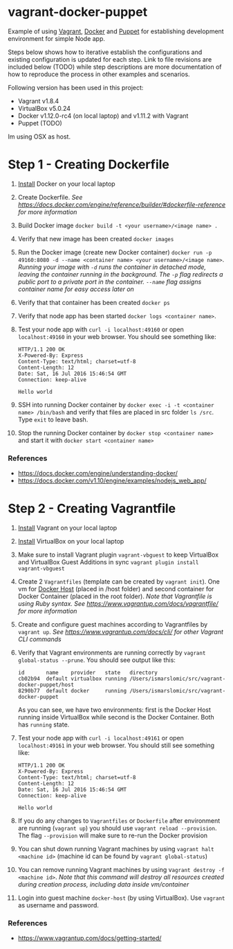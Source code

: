 # vagrant-docker-puppet
Example of using [Vagrant](https://www.vagrantup.com/), [Docker](https://www.docker.com/) and [Puppet](https://puppet.com/) for establishing development environment for simple Node app.

Steps below shows how to iterative establish the configurations and existing configuration is updated for each step. 
Link to file revisions are included below (TODO) while step descriptions are more documentation of how to reproduce the process in other examples and scenarios.

Following version has been used in this project:
- Vagrant v1.8.4
- VirtualBox v5.0.24
- Docker v1.12.0-rc4 (on local laptop) and v1.11.2 with Vagrant
- Puppet (TODO)

Im using OSX as host.

# Step 1 - Creating Dockerfile
1. [Install](https://docs.docker.com/engine/installation/) Docker on your local laptop
1. Create Dockerfile. _See https://docs.docker.com/engine/reference/builder/#dockerfile-reference for more information_
1. Build Docker image `docker build -t <your username>/<image name> .`
1. Verify that new image has been created `docker images`
1. Run the Docker image (create new Docker container) `docker run -p 49160:8080 -d --name <container name> <your username>/<image name>`. 
_Running your image with `-d` runs the container in detached mode, 
leaving the container running in the background. The `-p` flag 
redirects a public port to a private port in the container. `--name` flag assigns container name for easy access later on_
1. Verify that that container has been created `docker ps`
1. Verify that node app has been started `docker logs <container name>`. 
1. Test your node app with `curl -i localhost:49160` or open `localhost:49160` in your web browser. You should see something like:

    ```
    HTTP/1.1 200 OK
    X-Powered-By: Express
    Content-Type: text/html; charset=utf-8
    Content-Length: 12
    Date: Sat, 16 Jul 2016 15:46:54 GMT
    Connection: keep-alive
    
    Hello world
    ```

1. SSH into running Docker container by `docker exec -i -t <container name> /bin/bash` and verify that files are placed in src folder `ls /src`.
Type `exit` to leave bash.
1. Stop the running Docker container by `docker stop <container name>` and start it with `docker start <container name>`

### References
- https://docs.docker.com/engine/understanding-docker/
- https://docs.docker.com/v1.10/engine/examples/nodejs_web_app/ 

# Step 2 - Creating Vagrantfile
1. [Install](https://www.vagrantup.com/downloads.html) Vagrant on your local laptop
1. [Install](https://www.virtualbox.org/wiki/Downloads) VirtualBox on your local laptop
1. Make sure to install Vagrant plugin `vagrant-vbguest` to keep VirtualBox and VirtualBox Guest Additions in sync `vagrant plugin install vagrant-vbguest`
1. Create 2 `Vagrantfiles` (template can be created by `vagrant init`). One vm for [Docker Host](https://www.vagrantup.com/docs/docker/basics.html) (placed in /host folder) and second container for Docker Container (placed in the root folder). 
_Note that Vagrantfile is using Ruby syntax. See https://www.vagrantup.com/docs/vagrantfile/ for more information_
1. Create and configure guest machines according to Vagrantfiles by `vagrant up`. _See https://www.vagrantup.com/docs/cli/ for other Vagrant CLI commands_
1. Verify that Vagrant environments are running correctly by `vagrant global-status --prune`. You should see output like this:
    ```
    id       name    provider   state   directory
    cb02b94  default virtualbox running /Users/ismarslomic/src/vagrant-docker-puppet/host
    8290b77  default docker     running /Users/ismarslomic/src/vagrant-docker-puppet
    ```
    As you can see, we have two environments: first is the Docker Host running inside VirtualBox while second is the Docker Container. Both has `running` state.
1. Test your node app with `curl -i localhost:49161` or open `localhost:49161` in your web browser. You should still see something like:
   
    ```
    HTTP/1.1 200 OK
    X-Powered-By: Express
    Content-Type: text/html; charset=utf-8
    Content-Length: 12
    Date: Sat, 16 Jul 2016 15:46:54 GMT
    Connection: keep-alive
    
    Hello world
    ``` 
1. If you do any changes to `Vagrantfiles` or `Dockerfile` after environment are running (`vagrant up`) you should use `vagrant reload --provision`. The flag `--provision` will make sure to re-run the Docker provision
1. You can shut down running Vagrant machines by using `vagrant halt <machine id>` (machine id can be found by `vagrant global-status`)
1. You can remove running Vagrant machines by using v`agrant destroy -f <machine id>`. _Note that this command will destroy all resources created during creation process, including data inside vm/container_
1. Login into guest machine `docker-host` (by using VirtualBox). Use `vagrant` as username and password.

### References
- https://www.vagrantup.com/docs/getting-started/
